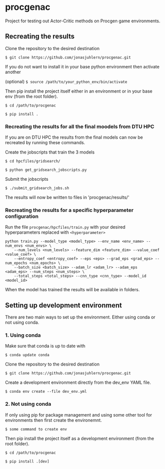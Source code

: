 # procgenac
Project for testing out Actor-Critic methods on Procgen game environments.

## Recreating the results

Clone the repository to the desired destination

`$ git clone https://github.com/jonasjuhlern/procgenac.git`

If you do not want to install it in your base python environment then activate another

(optional) `$ source /path/to/your_python_env/bin/activate`

Then pip install the project itself either in an environment or in your base env (from the root folder).

`$ cd /path/to/procgenac`

`$ pip install .`

### Recreating the results for all the final moodels from DTU HPC
If you are on DTU HPC the results from the final models can now be recreated by running these commands.

Create the jobscripts that train the 3 models

`$ cd hpcfiles/gridsearch/`

`$ python get_gridsearch_jobscripts.py`

Submit the jobscripts

`$ ./submit_gridsearch_jobs.sh`

The results will now be written to files in 'procgenac/results/'

### Recreating the results for a specific hyperparameter configuration

Run the file `procgenac/hpcfiles/train.py` with your desired hyperparameters replaced with `<hyperparameter>`

    python train.py --model_type <model_type> --env_name <env_name> --num_envs <num_envs> \
        --num_levels <num_levels> --feature_dim <feature_dim> --value_coef <value_coef> \
        --entropy_coef <entropy_coef> --eps <eps> --grad_eps <grad_eps> --num_epochs <num_epochs> \
        --batch_size <batch_size> --adam_lr <adam_lr> --adam_eps <adam_eps> --num_steps <num_steps> \
        --total_steps <total_steps> --cnn_type <cnn_type> --model_id <model_id>

When the model has trained the results will be available in folders.

## Setting up development environment

There are two main ways to set up the environment. Either using conda or not using conda. 

### 1. Using conda

Make sure that conda is up to date with

`$ conda update conda`

Clone the repository to the desired destination

`$ git clone https://github.com/jonasjuhlern/procgenac.git`

Create a development environment directly from the dev_env YAML file.

`$ conda env create --file dev_env.yml`

### 2. Not using conda

If only using pip for package management and using some other tool for environments then first create the environemnt.

`$ some command to create env`

Then pip install the project itself as a development environment (from the root folder).

`$ cd /path/to/procgenac`

`$ pip install .[dev]`
